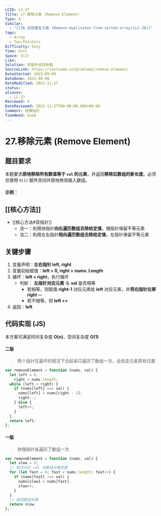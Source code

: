 ```yaml
---
LCID: LC-27
Title: 27.移除元素 (Remove Element)
Type: A
Similar:
  - "[[26.去除重复元素 (Remove-duplicates-from-sorted-array)|LC-26]]"
tags:
  - Array
  - Two-Pointers
Difficulty: Easy
Time: O(n)
Space: O(1)
Like: 
Solution: 双指针去目标值
SourceLink: https://leetcode.cn/problems/remove-element/
DateStarted: 2023-09-09
DateDone: 2023-09-09
DateModified: 2023-11-27
status: 
aliases:
  - LC-27
Reviewed: 4
DateReviewed: 2023-11-27T00:00:00.000+08:00
Comment: 快慢指针
TimeNeed: Good
---
```

# 27.移除元素 (Remove Element)
## 题目要求
本题要求**原地移除所有数值等于 `val` 的元素**，并返回**移除后数组的新长度**。必须仅使用 `O(1)` 额外空间并原地修改输入数组。
#### 示例：
## [[核心方法]]
- [[核心方法#双指针]]
	- 法一：利用快指针**向右遍历数组去除给定值**，慢指针保留不等元素 
	- 法二：利用左右指针**相向遍历数组去除给定值**，左指针保留不等元素
## 关键步骤
1. 变量声明：**左右指针 left, right**
2. 变量初始赋值：**left = 0, right = nums. Length**
3. 循环：**left < right**，执行循环
	- 判断： **左指针对应元素** 与 **val** 是否相等
		- 若相等，则赋值 **right-1** 对应元素给 **left** 对应元素，并**将右指针左移 right --**
		- 若不相等，则 **left ++**
4. 返回：**left**
## 代码实现 (JS)
本方案可满足时间复杂度 **O(n)**，空间复杂度 **O(1)**
#### 二版
> 两个指针在最坏的情况下合起来只遍历了数组一次，会改变元素原有位置


```js
var removeElement = function (nums, val) {
  let left = 0,
    right = nums.length;
  while (left < right) {
    if (nums[left] === val) {
      nums[left] = nums[right - 1];
      right--;
    } else {
      left++;
    }
  }
  return left;
};
```
#### 一版
>快慢指针各遍历了数组一次

```js
var removeElement = function (nums, val) {
  let slow = 0;
  // 依次对比 val 与数组元素的值
  for (let fast = 0; fast < nums.length; fast++) {
    if (nums[fast] !== val) {
      nums[slow] = nums[fast];
      slow++;
    }
  }
  // 返回数组长度
  return slow;
};
```

